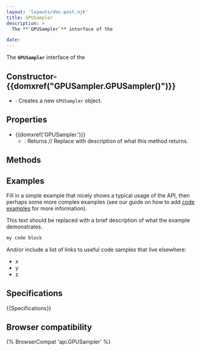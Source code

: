 ```yaml
---
layout: 'layouts/doc-post.njk'
title: GPUSampler
description: >
  The **`GPUSampler`** interface of the  

date: 
---
```


The **`GPUSampler`** interface of the  





 ## Constructor- {{domxref("GPUSampler.GPUSampler()")}}
  - : Creates a new `GPUSampler` object.



## Properties

- {{domxref('GPUSampler.')}}
  - : Returns // Replace with description of what this method returns.

## Methods



## Examples

Fill in a simple example that nicely shows a typical usage of the API, then perhaps some more complex examples (see our guide on how to add [code examples](/en-US/docs/MDN/Contribute/Structures/Code_examples) for more information).

This text should be replaced with a brief description of what the example demonstrates.

```js
my code block
```

And/or include a list of links to useful code samples that live elsewhere:

*   x
*   y
*   z

## Specifications

{{Specifications}}

## Browser compatibility

{% BrowserCompat 'api.GPUSampler' %}

